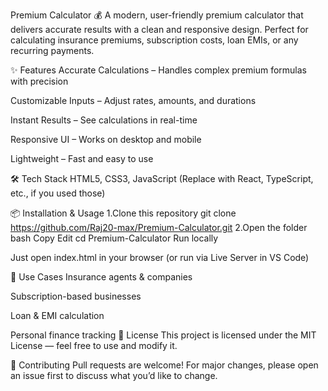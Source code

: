 Premium Calculator 💰
A modern, user-friendly premium calculator that delivers accurate results with a clean and responsive design.
Perfect for calculating insurance premiums, subscription costs, loan EMIs, or any recurring payments.

✨ Features
Accurate Calculations – Handles complex premium formulas with precision

Customizable Inputs – Adjust rates, amounts, and durations

Instant Results – See calculations in real-time

Responsive UI – Works on desktop and mobile

Lightweight – Fast and easy to use

🛠 Tech Stack
HTML5, CSS3, JavaScript
(Replace with React, TypeScript, etc., if you used those)

📦 Installation & Usage
1.Clone this repository
git clone https://github.com/Raj20-max/Premium-Calculator.git
2.Open the folder
bash
Copy
Edit
cd Premium-Calculator
Run locally

Just open index.html in your browser (or run via Live Server in VS Code)

📌 Use Cases
Insurance agents & companies

Subscription-based businesses

Loan & EMI calculation

Personal finance tracking
📄 License
This project is licensed under the MIT License — feel free to use and modify it.

🤝 Contributing
Pull requests are welcome! For major changes, please open an issue first to discuss what you’d like to change.
